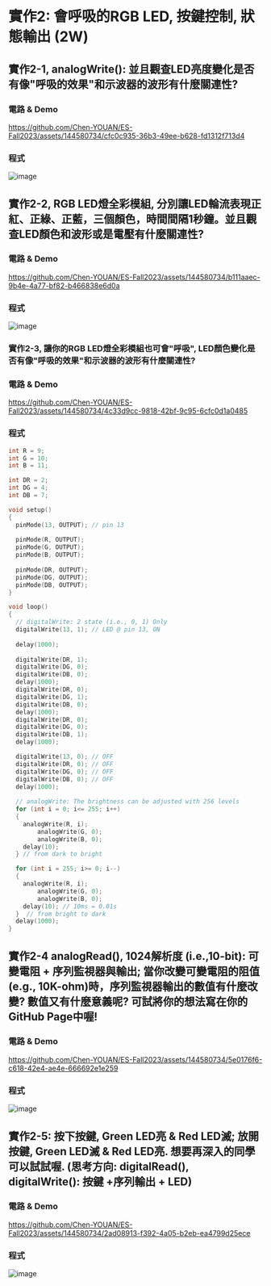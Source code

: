 # 實作2: 會呼吸的RGB LED,  按鍵控制, 狀態輸出 (2W)

## 實作2-1, analogWrite(): 並且觀查LED亮度變化是否有像"呼吸的效果"和示波器的波形有什麼關連性?

### 電路 & Demo

https://github.com/Chen-YOUAN/ES-Fall2023/assets/144580734/cfc0c935-36b3-49ee-b628-fd1312f713d4

### 程式

![image](https://github.com/Chen-YOUAN/ES-Fall2023/assets/144580734/67365606-adcf-4032-abef-f48f32d46f7b)

## 實作2-2, RGB LED燈全彩模組, 分別讓LED輪流表現正紅、正綠、正藍，三個顏色，時間間隔1秒鐘。並且觀查LED顏色和波形或是電壓有什麼關連性?

### 電路 & Demo

https://github.com/Chen-YOUAN/ES-Fall2023/assets/144580734/b111aaec-9b4e-4a77-bf82-b466838e6d0a

### 程式

![image](https://github.com/Chen-YOUAN/ES-Fall2023/assets/144580734/3d8d8c68-62ee-42d0-9841-65ab99f8459d)

### 實作2-3, 讓你的RGB LED燈全彩模組也可會"呼吸", LED顏色變化是否有像"呼吸的效果"和示波器的波形有什麼關連性?

### 電路 & Demo

https://github.com/Chen-YOUAN/ES-Fall2023/assets/144580734/4c33d9cc-9818-42bf-9c95-6cfc0d1a0485

### 程式

```C
int R = 9;
int G = 10;
int B = 11;

int DR = 2;
int DG = 4;
int DB = 7;

void setup()
{
  pinMode(13, OUTPUT); // pin 13
  
  pinMode(R, OUTPUT);
  pinMode(G, OUTPUT);
  pinMode(B, OUTPUT);  
  
  pinMode(DR, OUTPUT);
  pinMode(DG, OUTPUT);
  pinMode(DB, OUTPUT);   
}

void loop()
{
  // digitalWrite: 2 state (i.e., 0, 1) Only
  digitalWrite(13, 1); // LED @ pin 13, ON
  
  delay(1000); 
  
  digitalWrite(DR, 1);
  digitalWrite(DG, 0);
  digitalWrite(DB, 0);
  delay(1000);
  digitalWrite(DR, 0);
  digitalWrite(DG, 1);
  digitalWrite(DB, 0);  
  delay(1000);
  digitalWrite(DR, 0);
  digitalWrite(DG, 0);
  digitalWrite(DB, 1);  
  delay(1000);

  digitalWrite(13, 0); // OFF
  digitalWrite(DR, 0); // OFF
  digitalWrite(DG, 0); // OFF
  digitalWrite(DB, 0); // OFF  
  delay(1000);
  
  // analogWrite: The brightness can be adjusted with 256 levels
  for (int i = 0; i<= 255; i++)
  {
  	analogWrite(R, i);
		analogWrite(G, 0);
		analogWrite(B, 0);
    delay(10);
  } // from dark to bright 

  for (int i = 255; i>= 0; i--)
  {
  	analogWrite(R, i);
		analogWrite(G, 0);
		analogWrite(B, 0);
    delay(10); // 10ms = 0.01s
  }  // from bright to dark
  delay(1000);
}

```
## 實作2-4 analogRead(), 1024解析度 (i.e.,10-bit): 可變電阻 + 序列監視器與輸出; 當你改變可變電阻的阻值(e.g., 10K-ohm)時，序列監視器輸出的數值有什麼改變? 數值又有什麼意義呢? 可試將你的想法寫在你的GitHub Page中喔!

### 電路 & Demo

https://github.com/Chen-YOUAN/ES-Fall2023/assets/144580734/5e0176f6-c618-42e4-ae4e-666692e1e259

### 程式

![image](https://github.com/Chen-YOUAN/ES-Fall2023/assets/144580734/25546476-6b66-4bd2-916f-2fbb699ce3e0)

## 實作2-5: 按下按鍵, Green LED亮 & Red LED滅; 放開按鍵, Green LED滅 & Red LED亮. 想要再深入的同學可以試試喔. (思考方向: digitalRead(), digitalWrite(): 按鍵 +序列輸出 + LED)

### 電路 & Demo

https://github.com/Chen-YOUAN/ES-Fall2023/assets/144580734/2ad08913-f392-4a05-b2eb-ea4799d25ece

### 程式

![image](https://github.com/Chen-YOUAN/ES-Fall2023/assets/144580734/98373fa1-a63a-4ec0-ace1-45901e8b584a)
